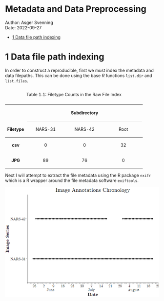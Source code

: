 Metadata and Data Preprocessing
================
Author: Asger Svenning<br>
Date: 2022-09-27

-   <a href="#1-data-file-path-indexing"
    id="toc-1-data-file-path-indexing">1 Data file path indexing</a>

# 1 Data file path indexing

In order to construct a reproducible, first we must index the metadata
and data filepaths. This can be done using the base *R* functions
`list.dir` and `list.files`.

<table class="table" style="margin-left: auto; margin-right: auto;">
<caption>

Table 1.1: Filetype Counts in the Raw File Index

</caption>
<thead>
<tr>
<th style="empty-cells: hide;border-bottom:hidden;" colspan="1">
</th>
<th style="border-bottom:hidden;padding-bottom:0; padding-left:3px;padding-right:3px;text-align: center; font-weight: bold; " colspan="3">

<div style="border-bottom: 1px solid #ddd; padding-bottom: 5px; ">

Subdirectory

</div>

</th>
</tr>
<tr>
<th style="text-align:center;font-weight: normal;">

<b>Filetype</b>

</th>
<th style="text-align:center;font-weight: normal;">

NARS-31

</th>
<th style="text-align:center;font-weight: normal;">

NARS-42

</th>
<th style="text-align:center;font-weight: normal;">

Root

</th>
</tr>
</thead>
<tbody>
<tr>
<td style="text-align:center;font-weight: bold;">

csv

</td>
<td style="text-align:center;width: 3cm; ">

0

</td>
<td style="text-align:center;width: 3cm; ">

0

</td>
<td style="text-align:center;width: 3cm; ">

32

</td>
</tr>
<tr>
<td style="text-align:center;font-weight: bold;">

JPG

</td>
<td style="text-align:center;width: 3cm; ">

89

</td>
<td style="text-align:center;width: 3cm; ">

76

</td>
<td style="text-align:center;width: 3cm; ">

0

</td>
</tr>
</tbody>
</table>

Next I will attempt to extract the file metadata using the R package
`exifr` which is a R wrapper around the file metadata software
`exiftools`.

![](readme_files/chunk_figures/unnamed-chunk-3-1.png)<!-- -->
